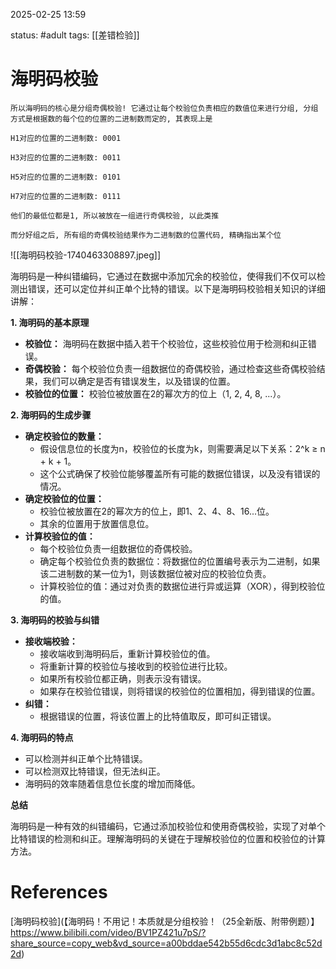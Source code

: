 2025-02-25    13:59

status: #adult 
tags: [[差错检验]]


# 海明码校验

```
所以海明码的核心是分组奇偶校验! 它通过让每个校验位负责相应的数值位来进行分组, 分组方式是根据数的每个位的位置的二进制数而定的, 其表现上是

H1对应的位置的二进制数: 0001

H3对应的位置的二进制数: 0011

H5对应的位置的二进制数: 0101

H7对应的位置的二进制数: 0111

他们的最低位都是1, 所以被放在一组进行奇偶校验, 以此类推

而分好组之后, 所有组的奇偶校验结果作为二进制数的位置代码, 精确指出某个位
```
![[海明码校验-1740463308897.jpeg]]


海明码是一种纠错编码，它通过在数据中添加冗余的校验位，使得我们不仅可以检测出错误，还可以定位并纠正单个比特的错误。以下是海明码校验相关知识的详细讲解：

**1. 海明码的基本原理**

- **校验位：** 海明码在数据中插入若干个校验位，这些校验位用于检测和纠正错误。
- **奇偶校验：** 每个校验位负责一组数据位的奇偶校验，通过检查这些奇偶校验结果，我们可以确定是否有错误发生，以及错误的位置。
- **校验位的位置：** 校验位被放置在2的幂次方的位上（1, 2, 4, 8, ...）。

**2. 海明码的生成步骤**

- **确定校验位的数量：**
    - 假设信息位的长度为n，校验位的长度为k，则需要满足以下关系：2^k ≥ n + k + 1。
    - 这个公式确保了校验位能够覆盖所有可能的数据位错误，以及没有错误的情况。
- **确定校验位的位置：**
    - 校验位被放置在2的幂次方的位上，即1、2、4、8、16...位。
    - 其余的位置用于放置信息位。
- **计算校验位的值：**
    - 每个校验位负责一组数据位的奇偶校验。
    - 确定每个校验位负责的数据位：将数据位的位置编号表示为二进制，如果该二进制数的某一位为1，则该数据位被对应的校验位负责。
    - 计算校验位的值：通过对负责的数据位进行异或运算（XOR），得到校验位的值。

**3. 海明码的校验与纠错**

- **接收端校验：**
    - 接收端收到海明码后，重新计算校验位的值。
    - 将重新计算的校验位与接收到的校验位进行比较。
    - 如果所有校验位都正确，则表示没有错误。
    - 如果存在校验位错误，则将错误的校验位的位置相加，得到错误的位置。
- **纠错：**
    - 根据错误的位置，将该位置上的比特值取反，即可纠正错误。

**4. 海明码的特点**

- 可以检测并纠正单个比特错误。
- 可以检测双比特错误，但无法纠正。
- 海明码的效率随着信息位长度的增加而降低。

**总结**

海明码是一种有效的纠错编码，它通过添加校验位和使用奇偶校验，实现了对单个比特错误的检测和纠正。理解海明码的关键在于理解校验位的位置和校验位的计算方法。

# References

[海明码校验](【海明码！不用记！本质就是分组校验！（25全新版、附带例题）】 https://www.bilibili.com/video/BV1PZ421u7pS/?share_source=copy_web&vd_source=a00bddae542b55d6cdc3d1abc8c52d2d)
